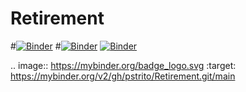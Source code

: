 # Retirement
#[![Binder](https://mybinder.org/badge_logo.svg)](https://mybinder.org/v2/gh/pstrito/Retirement.git/main)
#[![Binder](https://mybinder.org/badge_logo.svg)](https://mybinder.org/v2/gh/pstrito/Retirement.git/main?urlpath=%2Fapps%2Fretirement_calculator.ipynb)
[![Binder](https://mybinder.org/badge_logo.svg)](https://mybinder.org/v2/gh/pstrito/Retirement.git/mainurlpath=%2Fapps%2Fhttps://mybinder.org/v2/gh/pstrito/Retirement.git/main/retirement_calculator.ipynb)


.. image:: https://mybinder.org/badge_logo.svg
 :target: https://mybinder.org/v2/gh/pstrito/Retirement.git/main
